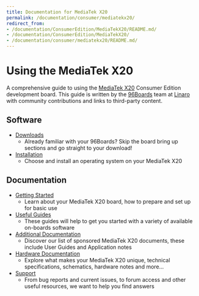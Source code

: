 ```yaml
---
title: Documentation for MediaTek X20
permalink: /documentation/consumer/mediatekx20/
redirect_from:
- /documentation/ConsumerEdition/MediaTekX20/README.md/
- /documentation/ConsumerEdition/MediaTekX20/
- /documentation/consumer/mediatekx20/README.md/
---
```

# Using the MediaTek X20

A comprehensive guide to using the [MediaTek X20](https://www.96boards.org/product/mediatek-x20/) Consumer Edition development board. This guide is written by the [96Boards](https://www.96boards.org) team at [Linaro](http://www.linaro.org) with community contributions and links to third-party content.

## Software

- [Downloads](downloads/)
   - Already familiar with your 96Boards? Skip the board bring up sections and go straight to your download!
- [Installation](installation/)
   - Choose and install an operating system on your MediaTek X20

## Documentation

- [Getting Started](getting-started/)
   - Learn about your MediaTek X20 board, how to prepare and set up for basic use
- [Useful Guides](guides/)
   - These guides will help to get you started with a variety of available on-boards software
- [Additional Documentation](additional-docs/)
   - Discover our list of sponsored MediaTek X20 documents, these include User Guides and Application notes
- [Hardware Documentation](hardware-docs/)
   - Explore what makes your MediaTek X20 unique, technical specifications, schematics, hardware notes and more...
- [Support](troubleshooting/)
   - From bug reports and current issues, to forum access and other useful resources, we want to help you find answers
